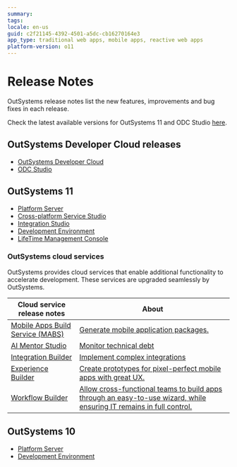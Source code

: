 ```yaml
---
summary:
tags:
locale: en-us
guid: c2f21145-4392-4501-a5dc-cb16270164e3
app_type: traditional web apps, mobile apps, reactive web apps
platform-version: o11
---
```


# Release Notes

OutSystems release notes list the new features, improvements and bug fixes in each release.

Check the latest available versions for OutSystems 11 and ODC Studio [here](https://www.outsystems.com/downloads).


## OutSystems Developer Cloud releases

* [OutSystems Developer Cloud](../release-notes/odc/ga/ga.md)
* [ODC Studio](../release-notes/odc/odc-studio/odc-studio.md)

## OutSystems 11

* [Platform Server](../release-notes/11/platform-server/platform-server.md)
* [Cross-platform Service Studio](../release-notes/11/cross-platform-service-studio/cross-platform-service-studio.md)
* [Integration Studio](../release-notes/11/integration-studio/integration-studio.md)
* [Development Environment](../release-notes/11/development-environment/development-environment.md)
* [LifeTime Management Console](../release-notes/lifetime-management-console/lifetime-management-console.md)


### OutSystems cloud services

OutSystems provides cloud services that enable additional functionality to accelerate development. These services are upgraded seamlessly by OutSystems.


| Cloud service release notes | About |
|---|---|
| [Mobile Apps Build Service (MABS)](mabs/mabs-versions.md) | [Generate mobile application packages.](https://success.outsystems.com/Documentation/11/Delivering_Mobile_Apps/Mobile_Apps_Build_Service)|
| [AI Mentor Studio](../release-notes/ai-mentor-studio/ai-mentor-studio.md) | [Monitor technical debt](https://success.outsystems.com/Documentation/11/Managing_the_Applications_Lifecycle/Manage_technical_debt) |
| [Integration Builder](../release-notes/integration-builder/integration-builder.md) | [Implement complex integrations](https://success.outsystems.com/Documentation/11/Extensibility_and_Integration/Integration_Builder) |
| [Experience Builder](../release-notes/experience-builder/experience-builder.md) | [Create prototypes for pixel-perfect mobile apps with great UX.](https://success.outsystems.com/Documentation/Experience_Builder/Introduction_to_Experience_Builder)
| [Workflow Builder](../release-notes/workflow-builder/workflow-builder.md) | [Allow cross-functional teams to build apps through an easy-to-use wizard, while ensuring IT remains in full control.](https://success.outsystems.com/Documentation/11/Developing_an_Application/Create_case_management_and_workflow_apps/Create_workflow_apps_with_Workflow_Builder) |


## OutSystems 10

* [Platform Server](../release-notes/10/platform-server/platform-server.md)
* [Development Environment](../release-notes/10/development-environment/development-environment.md)